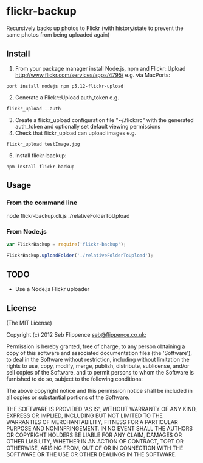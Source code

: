 flickr-backup
=============

Recursively backs up photos to Flickr (with history/state to prevent the same photos from being uploaded again)

## Install

1. From your package manager install Node.js, npm and Flickr::Upload <http://www.flickr.com/services/apps/4795/> e.g. via MacPorts:
```
port install nodejs npm p5.12-flickr-upload
```
2. Generate a Flickr::Upload auth_token e.g.
```
flickr_upload --auth
```
3. Create a flickr_upload configuration file "~/.flickrrc" with the generated auth_token and optionally set default viewing permissions
4. Check that flickr_upload can upload images e.g.
```
flickr_upload testImage.jpg
```
5. Install flickr-backup:
```
npm install flickr-backup
```

## Usage

### From the command line

node flickr-backup.cli.js ./relativeFolderToUpload

### From Node.js

```js
var FlickrBackup = require('flickr-backup');

FlickrBackup.uploadFolder('./relativeFolderToUpload');
```

## TODO

* Use a Node.js Flickr uploader

## License

(The MIT License)

Copyright (c) 2012 Seb Flippence <seb@flippence.co.uk>;

Permission is hereby granted, free of charge, to any person obtaining
a copy of this software and associated documentation files (the
'Software'), to deal in the Software without restriction, including
without limitation the rights to use, copy, modify, merge, publish,
distribute, sublicense, and/or sell copies of the Software, and to
permit persons to whom the Software is furnished to do so, subject to
the following conditions:

The above copyright notice and this permission notice shall be
included in all copies or substantial portions of the Software.

THE SOFTWARE IS PROVIDED 'AS IS', WITHOUT WARRANTY OF ANY KIND,
EXPRESS OR IMPLIED, INCLUDING BUT NOT LIMITED TO THE WARRANTIES OF
MERCHANTABILITY, FITNESS FOR A PARTICULAR PURPOSE AND NONINFRINGEMENT.
IN NO EVENT SHALL THE AUTHORS OR COPYRIGHT HOLDERS BE LIABLE FOR ANY
CLAIM, DAMAGES OR OTHER LIABILITY, WHETHER IN AN ACTION OF CONTRACT,
TORT OR OTHERWISE, ARISING FROM, OUT OF OR IN CONNECTION WITH THE
SOFTWARE OR THE USE OR OTHER DEALINGS IN THE SOFTWARE.